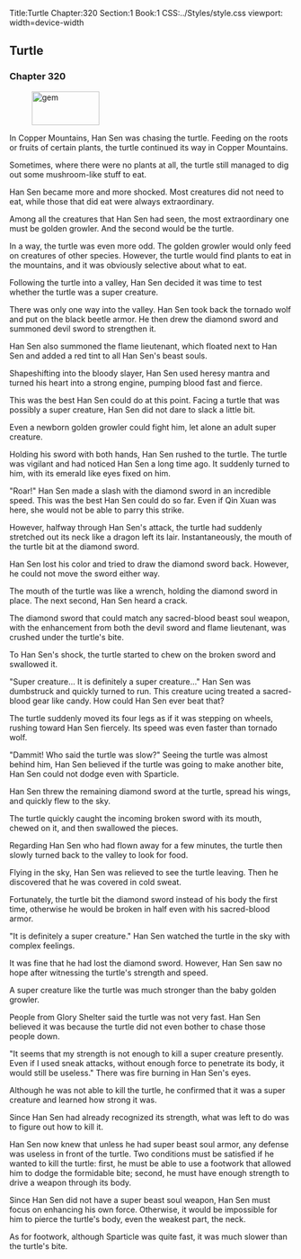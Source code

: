 Title:Turtle 
Chapter:320 
Section:1 
Book:1 
CSS:../Styles/style.css 
viewport: width=device-width
  
## Turtle
### Chapter 320 
<figure>
	<img src="../Images/gem.gif" alt="gem" id="gem" width="120" height="60" />
</figure>
  

  
  In Copper Mountains, Han Sen was chasing the turtle. Feeding on the roots or fruits of certain plants, the turtle continued its way in Copper Mountains.

Sometimes, where there were no plants at all, the turtle still managed to dig out some mushroom-like stuff to eat.

Han Sen became more and more shocked. Most creatures did not need to eat, while those that did eat were always extraordinary.

Among all the creatures that Han Sen had seen, the most extraordinary one must be golden growler. And the second would be the turtle.

In a way, the turtle was even more odd. The golden growler would only feed on creatures of other species. However, the turtle would find plants to eat in the mountains, and it was obviously selective about what to eat.

Following the turtle into a valley, Han Sen decided it was time to test whether the turtle was a super creature.

There was only one way into the valley. Han Sen took back the tornado wolf and put on the black beetle armor. He then drew the diamond sword and summoned devil sword to strengthen it.

Han Sen also summoned the flame lieutenant, which floated next to Han Sen and added a red tint to all Han Sen's beast souls.

Shapeshifting into the bloody slayer, Han Sen used heresy mantra and turned his heart into a strong engine, pumping blood fast and fierce.

This was the best Han Sen could do at this point. Facing a turtle that was possibly a super creature, Han Sen did not dare to slack a little bit.

Even a newborn golden growler could fight him, let alone an adult super creature.

Holding his sword with both hands, Han Sen rushed to the turtle. The turtle was vigilant and had noticed Han Sen a long time ago. It suddenly turned to him, with its emerald like eyes fixed on him.

"Roar!" Han Sen made a slash with the diamond sword in an incredible speed. This was the best Han Sen could do so far. Even if Qin Xuan was here, she would not be able to parry this strike.

However, halfway through Han Sen's attack, the turtle had suddenly stretched out its neck like a dragon left its lair. Instantaneously, the mouth of the turtle bit at the diamond sword.

Han Sen lost his color and tried to draw the diamond sword back. However, he could not move the sword either way.

The mouth of the turtle was like a wrench, holding the diamond sword in place. The next second, Han Sen heard a crack.

The diamond sword that could match any sacred-blood beast soul weapon, with the enhancement from both the devil sword and flame lieutenant, was crushed under the turtle's bite.

To Han Sen's shock, the turtle started to chew on the broken sword and swallowed it.

"Super creature… It is definitely a super creature…" Han Sen was dumbstruck and quickly turned to run. This creature ucing treated a sacred-blood gear like candy. How could Han Sen ever beat that?

The turtle suddenly moved its four legs as if it was stepping on wheels, rushing toward Han Sen fiercely. Its speed was even faster than tornado wolf.

"Dammit! Who said the turtle was slow?" Seeing the turtle was almost behind him, Han Sen believed if the turtle was going to make another bite, Han Sen could not dodge even with Sparticle.

Han Sen threw the remaining diamond sword at the turtle, spread his wings, and quickly flew to the sky.

The turtle quickly caught the incoming broken sword with its mouth, chewed on it, and then swallowed the pieces.

Regarding Han Sen who had flown away for a few minutes, the turtle then slowly turned back to the valley to look for food.

Flying in the sky, Han Sen was relieved to see the turtle leaving. Then he discovered that he was covered in cold sweat.

Fortunately, the turtle bit the diamond sword instead of his body the first time, otherwise he would be broken in half even with his sacred-blood armor.

"It is definitely a super creature." Han Sen watched the turtle in the sky with complex feelings.

It was fine that he had lost the diamond sword. However, Han Sen saw no hope after witnessing the turtle's strength and speed.

A super creature like the turtle was much stronger than the baby golden growler.

People from Glory Shelter said the turtle was not very fast. Han Sen believed it was because the turtle did not even bother to chase those people down.

"It seems that my strength is not enough to kill a super creature presently. Even if I used sneak attacks, without enough force to penetrate its body, it would still be useless." There was fire burning in Han Sen's eyes.

Although he was not able to kill the turtle, he confirmed that it was a super creature and learned how strong it was.

Since Han Sen had already recognized its strength, what was left to do was to figure out how to kill it.

Han Sen now knew that unless he had super beast soul armor, any defense was useless in front of the turtle. Two conditions must be satisfied if he wanted to kill the turtle: first, he must be able to use a footwork that allowed him to dodge the formidable bite; second, he must have enough strength to drive a weapon through its body.

Since Han Sen did not have a super beast soul weapon, Han Sen must focus on enhancing his own force. Otherwise, it would be impossible for him to pierce the turtle's body, even the weakest part, the neck.

As for footwork, although Sparticle was quite fast, it was much slower than the turtle's bite.
